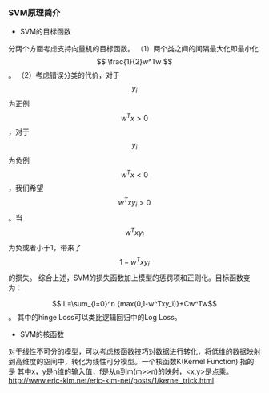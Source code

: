 ### SVM原理简介
* SVM的目标函数

分两个方面考虑支持向量机的目标函数。
（1）两个类之间的间隔最大化即最小化$$ \frac{1}{2}w^Tw $$。
（2）考虑错误分类的代价，对于$$y_i$$为正例$$ w^Tx \gt 0$$，对于$$y_i$$为负例 $$ w^Tx\lt0 $$，我们希望$$ w^Txy_i \gt 0$$。当$$ w^Txy_i$$为负或者小于1，带来了$$1-w^Txy_i$$的损失。
综合上述，SVM的损失函数加上模型的惩罚项和正则化。目标函数变为：

$$ L=\sum_{i=0}^n {max(0,1-w^Txy_i)}+Cw^Tw$$。
其中的hinge Loss可以类比逻辑回归中的Log Loss。

* SVM的核函数

对于线性不可分的模型，可以考虑核函数技巧对数据进行转化，将低维的数据映射到高维度的空间中，转化为线性可分模型。一个核函数K(Kernel Function) 指的是 其中x，y是n维的输入值，f是从n到m(m>>n)的映射，<x,y>是点乘。
 http://www.eric-kim.net/eric-kim-net/posts/1/kernel_trick.html

